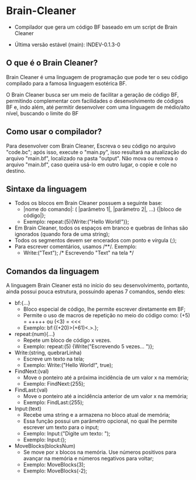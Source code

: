 # Brain-Cleaner

* Compilador que gera um código BF baseado em um script de Brain Cleaner

* Última versão estável (main):  INDEV-0.1.3-0

## O que é o Brain Cleaner?

Brain Cleaner é uma linguagem de programação que pode ter o seu código compilado para a famosa linguagem esotérica BF.

O Brain Cleaner busca ser um meio de facilitar a geração de código BF, permitindo complementar com facilidades o desenvolvimento de códigos BF e, indo além, até permitir desenvolver com uma linguagem de médio/alto nível, buscando o limite do BF

## Como usar o compilador?

Para desenvolver com Brain Cleaner, Escreva o seu código no arquivo "code.bc"; após isso, execute o "main.py", isso resultará na atualização do arquivo "main.bf", localizado na pasta "output". Não mova ou remova o arquivo "main.bf", caso queira usá-lo em outro lugar, o copie e cole no destino.

## Sintaxe da linguagem

* Todos os blocos em Brain Cleaner possuem a seguinte base:
  * |nome do comando|: ( |parâmetro 1|, |parâmetro 2|, ...) {|bloco de código|};
  * Exemplo: repeat:(5){Write:("Hello World!")};
* Em Brain Cleaner, todos os espaços em branco e quebras de linhas são ignorados (quando fora de uma string);
* Todos os segmentos devem ser encerados com ponto e vírgula (;);
* Para escrever comentários, usamos /**/. Exemplo:
  * Write:("Text"); /* Escrevendo "Text" na tela */

## Comandos da linguagem

A linguagem Brain Cleaner está no início do seu desenvolvimento, portanto, ainda possui pouca estrutura, possuindo apenas 7 comandos, sendo eles:

* bf:{...}
  * Bloco especial de código, lhe permite escrever diretamente em BF;
  * Permite o uso de macros de repetição no meio do código como: (+5) = +++++ ou (<3) = <<<
  * Exemplo: bf:{(+20)>(+61)<.>.};
* repeat:(num){...}
  * Repete um bloco de código x vezes.
  * Exemplo: repeat:(5) {Write("Escrevendo 5 vezes... ")};
* Write:(string, quebrarLinha)
  * Escreve um texto na tela;
  * Exemplo: Write:("Hello World!", true);
* FindNext:(val)
  * Move o ponteiro até a próxima incidência de um valor x na memória;
  * Exemplo: FindNext:(255);
* FindLast:(val)
  * Move o ponteiro até a incidência anterior de um valor x na memória;
  * Exemplo: FindLast:(255);
* Input:(text)
  * Recebe uma string e a armazena no bloco atual de memória;
  * Essa função possui um parâmetro opcional, no qual lhe permite escrever um texto para o input;
  * Exemplo: Input:("Digite um texto: ");
  * Exemplo: Input:();
* MoveBlocks(blocksNum)
  * Se move por x blocos na memória. Use números positivos para avançar na memória e números negativos para voltar;
  * Exemplo: MoveBlocks(3);
  * Exemplo: MoveBlocks(-2);
